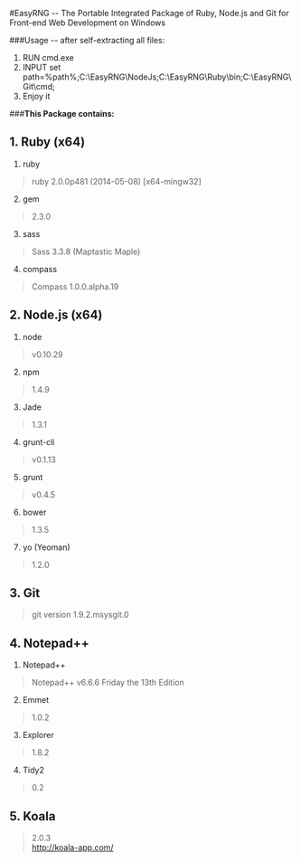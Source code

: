 #EasyRNG -- The Portable Integrated Package of Ruby, Node.js and Git for Front-end Web Development on Windows


###Usage -- after self-extracting all files:
1. RUN cmd.exe
2. INPUT set path=%path%;C:\EasyRNG\NodeJs;C:\EasyRNG\Ruby\bin;C:\EasyRNG\Git\cmd; 
3. Enjoy it  


###**This Package contains:**  

## 1. Ruby (x64)
1. ruby
> ruby 2.0.0p481 (2014-05-08) [x64-mingw32]     

2. gem
> 2.3.0

3. sass
> Sass 3.3.8 (Maptastic Maple)

4. compass
> Compass 1.0.0.alpha.19




## 2. Node.js (x64)
1. node
> v0.10.29

2. npm
> 1.4.9

3. Jade  
> 1.3.1

4. grunt-cli
> v0.1.13  

5. grunt
> v0.4.5

6. bower
> 1.3.5

7. yo (Yeoman)
> 1.2.0

## 3. Git
> git version 1.9.2.msysgit.0

## 4. Notepad++ 

1. Notepad++ 
> Notepad++ v6.6.6 Friday the 13th Edition

2. Emmet 
> 1.0.2

3. Explorer 
> 1.8.2

4. Tidy2 
> 0.2

## 5. Koala
> 2.0.3  
> http://koala-app.com/
